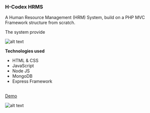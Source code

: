<h3>H-Codex HRMS</h3>

<p>A Human Resource Management (HRM) System, build on a PHP MVC Framework structure from scratch.</p>
<p> The system provide </p>

![alt text](https://github.com/moElhaj/hrms/blob/master/readme/payroll.PNG)



<strong>Technologies used</strong>
<ul>
<li>HTML & CSS</li>
<li>JavaScript</li>
<li>Node JS</li>
<li>MongoDB</li>
<li>Express Framework</li>
  

</ul>
<br>
<a href="https://f-codex.herokuapp.com" target="_blank">Demo</a> 


![alt text](https://github.com/moElhaj/hrms/blob/master/readme/employees.PNG)
